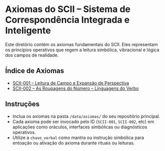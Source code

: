 # Axiomas do SCII – Sistema de Correspondência Integrada e Inteligente

Este diretório contém os axiomas fundamentais do SCII. Eles representam os princípios operativos que regem a leitura simbólica, vibracional e lógica dos campos de realidade.

## Índice de Axiomas

- [SCII-001 – Leitura de Campo e Expansão de Perspectiva](axiomas/axioma_SCII-001_leitura_de_campo.json)
- [SCII-002 – As Roupagens do Número – Linguagens do Verbo](axiomas/axioma_SCII-002_roupagens_do_numero.json)

## Instruções

- Inclua os axiomas na pasta `/data/axiomas/` do seu repositório principal.
- Cada axioma pode ser invocado pelo ID (`SCII-001`, `SCII-002`, etc) em aplicações como oráculos, interfaces simbólicas ou diagnósticos operativos.
- Utilize a `chave_verbal` como mantra ou instrução simbólica para entoação ou ativação do axioma durante rituais ou leituras.

